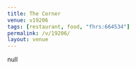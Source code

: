 ```yaml
---
title: The Corner
venue: v19206
tags: [restaurant, food, "fhrs:664534"]
permalink: /v/19206/
layout: venue
---
```

null